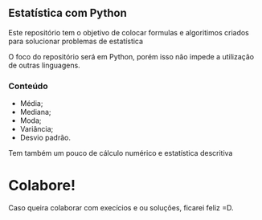 ## Estatística com Python

Este repositório tem o objetivo de colocar formulas e algoritimos criados para solucionar problemas de estatística

O foco do repositório será em Python, porém isso não impede a utilização de outras linguagens.

### Conteúdo
* Média;
* Mediana;
* Moda;
* Variância;
* Desvio padrão.

Tem também um pouco de cálculo numérico e estatística descritiva

# Colabore!
Caso queira colaborar com execícios e ou soluções, ficarei feliz =D.
